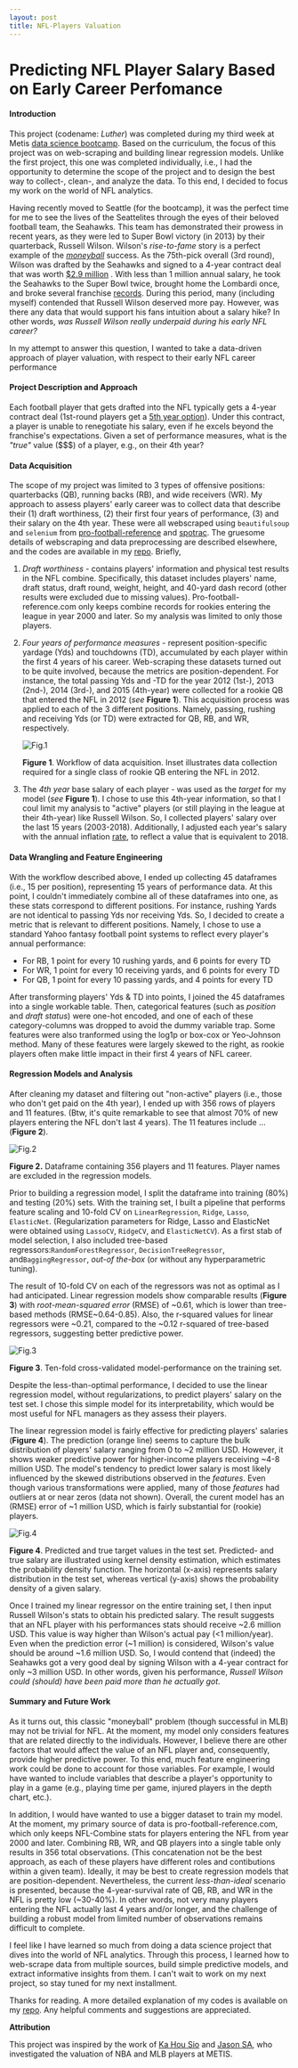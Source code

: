 ```yaml
---
layout: post
title: NFL-Players Valuation
---
```




# Predicting NFL Player Salary Based on Early Career Perfomance    

#### Introduction

This project (codename: *Luther*) was completed during my third week at Metis [data science bootcamp](https://www.thisismetis.com/data-science-bootcamps). Based on the curriculum, the focus of this project was on web-scraping and building linear regression models. Unlike the first project, this one was completed individually, i.e., I had the opportunity to determine  the scope of the project and to design the best way to collect-, clean-, and analyze the data. To this end, I decided to focus my work on the world of NFL analytics. 

Having recently moved to Seattle (for the bootcamp), it was the perfect time for me to see the lives of the Seattelites through the eyes of their beloved football team, the Seahawks. This team has demonstrated their prowess in recent years, as they were led to Super Bowl victory (in 2013) by their quarterback, Russell Wilson. Wilson's *rise-to-fame* story is a perfect example of the [*moneyball*](https://en.wikipedia.org/wiki/Moneyball_(film)) success. As the 75th-pick overall (3rd round), Wilson was drafted by the Seahawks and signed to a 4-year contract deal that was worth [$2.9 million](https://www.spotrac.com/nfl/seattle-seahawks/russell-wilson-9885/) . With less than 1 million annual salary, he took the Seahawks to the Super Bowl twice, brought home the Lombardi once, and broke several franchise [records](https://en.wikipedia.org/wiki/Russell_Wilson). During this period, many (including myself) contended that Russell Wilson deserved more pay. However, was there any data that would support his fans intuition about a salary hike? In other words,  *was Russell Wilson really underpaid during his early NFL career?* 

In my attempt to answer this question, I wanted to take a data-driven approach of player valuation, with respect to their early NFL career performance

#### Project Description and Approach

Each football player that gets drafted into the NFL typically gets a 4-year contract deal (1st-round players get a [5th year option](https://www.sbnation.com/nfl/2018/4/30/17171726/nfl-rookie-wage-scale-draft)). Under this contract, a player is unable to renegotiate his salary, even if he excels beyond the franchise's expectations. Given a set of performance measures, what is the *"true"* value ($$$) of a player, e.g., on their 4th year?

#### Data Acquisition

The scope of my project was limited to 3 types of offensive positions: quarterbacks (QB), running backs (RB), and wide receivers (WR). My approach to assess players' early career was to collect data that describe their (1) draft worthiness, (2) their first four years of performance, (3) and their salary on the 4th year. These were all webscraped using `beautifulsoup` and `selenium` from [pro-football-reference](http://pro-football-reference.com/) and [spotrac](https://www.spotrac.com/nfl/rankings/2003/base/). The gruesome details of webscraping and data preprocessing are described elsewhere, and the codes are available in my [repo](https://github.com/jhonsen/NFLplayersValuation). Briefly,

1. *Draft worthiness* - contains players' information and physical test results in the NFL combine. Specifically, this dataset includes players' name, draft status, draft round, weight, height, and 40-yard dash record (other results were excluded due to  missing values). Pro-football-reference.com only keeps combine records for rookies entering the league in year 2000 and later. So my analysis was limited to only those players. 

2. *Four years of performance measures*  - represent position-specific yardage (Yds) and touchdowns (TD), accumulated by each player within the first 4 years of his career.  Web-scraping these datasets turned out to be quite involved, because the metrics are position-dependent. For instance, the total passing Yds and -TD for the year 2012 (1st-), 2013 (2nd-), 2014 (3rd-), and 2015 (4th-year) were collected for a rookie QB that entered the NFL in 2012 (*see* **Figure 1**). This acquisition process was applied to each of the 3 different positions. Namely, passing, rushing and receiving Yds (or TD) were extracted for QB, RB, and WR, respectively. 

   ![Fig.1](/Users/jhonsen/Documents/DS/dsProjects/Blogs/jhonsen.github.io/_posts/%7B%7B%20site.url%20%7D%7D/images/concat1.png)

   **Figure 1**. Workflow of data acquisition. Inset illustrates data collection required for a single class of rookie QB entering the NFL in 2012. 

3. The *4th year* base salary of each player - was used as the *target* for my model (*see* **Figure 1**). I chose to use this 4th-year information, so that I coul limit my analysis to "active" players (or still playing in the league at their 4th-year) like Russell Wilson. So, I collected players' salary over the last 15 years (2003-2018). Additionally, I adjusted each year's salary with the annual inflation [rate](https://www.usinflationcalculator.com/inflation/historical-inflation-rates/), to reflect a value that is equivalent to 2018.

   

#### Data Wrangling and Feature Engineering

With the workflow described above, I ended up collecting 45 dataframes (i.e., 15 per position), representing 15 years of performance data. At this point, I couldn't immediately combine all of these dataframes into one, as these stats correspond to different positions. For instance, rushing Yards are not identical to passing Yds nor receiving Yds. So, I decided to create a metric that is relevant to different positions. Namely, I chose to use a standard Yahoo fantasy football point systems to reflect every player's annual performance:

- For RB,  1 point for every 10 rushing yards, and 6 points for every TD
- For WR, 1 point for every 10 receiving yards, and 6 points for every TD
- For QB, 1 point for every 10 passing yards, and 4 points for every TD

After transforming players' Yds & TD into points, I joined the 45 dataframes into a single workable table. Then, categorical features (such as *position* and *draft status*) were one-hot encoded, and one of each of these category-columns was dropped to avoid the dummy variable trap. Some features were also tranformed using the log1p or box-cox or Yeo-Johnson method. Many of these features were largely skewed to the right, as rookie players often make little impact in their first 4 years of NFL career.



#### Regression Models and Analysis

After cleaning my dataset and filtering out "non-active" players (i.e., those who don't get paid on the 4th year), I ended up with 356 rows of players and 11 features. (Btw, it's quite remarkable to see that almost 70% of new players entering the NFL don't last 4 years). The 11 features include ...(**Figure 2**). 

![Fig.2]({{site.url}}/images/dataframe.png)

**Figure 2.** Dataframe containing 356 players and 11 features. Player names are excluded in the regression models. 

Prior to building a regression model, I split the dataframe into training (80%) and testing (20%) sets. With the training set, I built a pipeline that performs feature scaling and 10-fold CV on  `LinearRegression`, `Ridge`, `Lasso`, `ElasticNet`. (Regularization parameters for Ridge, Lasso and ElasticNet were obtained using  `LassoCV`, `RidgeCV`, and `ElasticNetCV`). As a first stab of model selection, I also included tree-based regressors:`RandomForestRegressor`, `DecisionTreeRegressor`, and`BaggingRegressor`, *out-of the-box* (or without any hyperparametric tuning).

The result of 10-fold CV on each of the regressors was not as optimal as I had anticipated. Linear regression models show comparable results (**Figure 3**) with *root-mean-squared error* (RMSE) of ~0.61, which is lower than tree-based methods (RMSE~0.64-0.85). Also, the r-squared values for linear regressors were ~0.21, compared to the ~0.12 r-squared of tree-based regressors, suggesting better predictive power.   

![Fig.3]({{site.url}}/images/Alg_comparison_RMSE.png)

**Figure 3**. Ten-fold cross-validated model-performance on the training set.

Despite the less-than-optimal performance, I decided to use the linear regression model, without regularizations, to predict players' salary on the test set. I chose this simple model for its interpretability, which would be most useful for NFL managers as they assess their players.  

The linear regression model is fairly effective for predicting players' salaries (**Figure 4**). The prediction (orange line) seems to capture the bulk distribution of players' salary ranging from 0 to ~2 million USD. However, it shows weaker predictive power for higher-income players receiving ~4-8 million USD. The model's tendency to predict lower salary is most likely influenced by the skewed distributions observed in the *features*. Even though various transformations were applied, many of those *features*  had outliers at or near zeros (data not shown). Overall, the curent model has an (RMSE) error of ~1 million USD, which is fairly substantial for (rookie) players.  

![Fig.4]({{site.url}}/images/ytest_ypred_density.png) 

**Figure 4**. Predicted and true target values in the test set. Predicted- and true salary are illustrated using kernel density estimation, which estimates the probability density function. The horizontal (x-axis) represents salary distribution in the test set, whereas vertical (y-axis) shows the probability density of a given salary.      

Once I trained my linear regressor on the entire training set, I then input Russell Wilson's stats to obtain his predicted salary. The result suggests that an NFL player with his performances stats should receive ~2.6 million USD. This value is way higher than Wilson's actual pay (<1 million/year). Even when the prediction error (~1 million) is considered, Wilson's value should be around ~1.6 million USD. So, I would contend that (indeed) the Seahawks got a very good deal by signing Wilson with a 4-year contract for only ~3 million USD. In other words, given his performance, *Russell Wilson could (should) have been paid more than he actually got*.   

 

#### Summary and Future Work

As it turns out, this classic "moneyball" problem (though successful in MLB) may not be trivial for NFL. At the moment, my model only considers features that are related directly to the individuals. However, I believe there are other factors that would affect the value of an NFL player and, consequently, provide higher predictive power. To this end, much feature engineering work could be done to account for those variables. For example, I would have wanted to include variables that describe a player's opportunity to play in a game (e.g., playing time per game, injured players in the depth chart, etc.). 

In addition, I would have wanted to use a bigger dataset to train my model. At the moment, my primary source of data is pro-football-reference.com, which only keeps NFL-Combine stats for players entering the NFL from year 2000 and later. Combining RB, WR, and QB players into a single table only results in 356 total observations. (This concatenation not be the best approach, as each of these players have different roles and contibutions within a given team). Ideally, it may be best to create regression models that are position-dependent. Nevertheless, the current *less-than-ideal* scenario is presented, because the 4-year-survival rate of QB, RB, and WR in the NFL is pretty low (~30-40%). In other words, not very many players entering the NFL actually last 4 years and/or longer, and the challenge of building a robust model from limited number of observations remains difficult to complete.         

I feel like I have learned so much from doing a data science project that dives into the world of NFL analytics. Through this process, I learned how to web-scrape data from multiple sources, build simple predictive models, and extract informative insights from them. I can't wait to work on my next project, so stay tuned for my next installment. 

Thanks for reading. A more detailed explanation of my codes is available on my [repo](https://github.com/jhonsen/NFLplayersValuation). Any helpful comments and suggestions are appreciated.  



**Attribution**

This project was inspired by the work of [Ka Hou Sio](https://medium.com/@kahousio/project-luther-predicting-nba-player-salary-from-their-performance-b8209323c72d) and [Jason SA]( https://github.com/jason-sa/baseball_lin_regression), who investigated  the valuation of NBA and MLB players at METIS.

